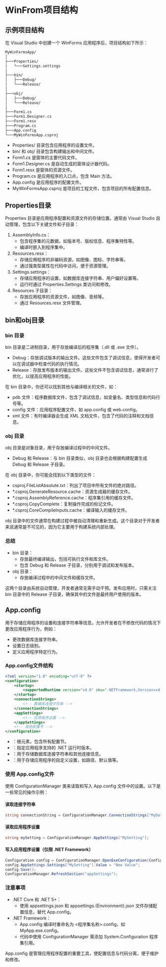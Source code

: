 # WinFrom项目结构

## 示例项目结构

在 Visual Studio 中创建一个 WinForms 应用程序后，项目结构如下所示：

```bash
MyWinFormsApp/
│
├───Properties/
│   └───Settings.settings
│
├───bin/
│   ├───Debug/
│   └───Release/
│
├───obj/
│   ├───Debug/
│   └───Release/
│
├───Form1.cs
├───Form1.Designer.cs
├───Form1.resx
├───Program.cs
├───App.config
└───MyWinFormsApp.csproj
```

- Properties/ 目录包含应用程序的设置文件。
- bin/ 和 obj/ 目录包含构建输出和中间文件。
- Form1.cs 是窗体的主要代码文件。
- Form1.Designer.cs 是自动生成的窗体设计器代码。
- Form1.resx 是窗体的资源文件。
- Program.cs 是应用程序的入口点，包含 Main 方法。
- App.config 是应用程序的配置文件。
- MyWinFormsApp.csproj 是项目的工程文件，包含项目的所有配置信息。

## Properties目录

Properties 目录是应用程序配置和资源文件的存储位置。通常由 Visual Studio 自动管理，包含以下关键文件和子目录：

1. AssemblyInfo.cs：
   - 包含程序集的元数据，如版本号、版权信息、程序集特性等。
   - 编译时嵌入到程序集中。
2. Resources.resx：
   - 存储应用程序的非编码资源，如图像、图标、字符串等。
   - 通过强类型属性在代码中访问，便于资源管理。
3. Settings.settings：
   - 存储应用程序的设置，如数据库连接字符串、用户偏好设置等。
   - 运行时通过 Properties.Settings 类访问和修改。
4. Resources 子目录：
   - 存放应用程序的资源文件，如图像、音频等。
   - 通过 Resources.resx 文件管理。

## bin和obj目录

### bin 目录

bin 目录是二进制目录，用于存放编译后的程序集（.dll 或 .exe 文件）。

- Debug：存放调试版本的输出文件。这些文件包含了调试信息，使得开发者可以在调试器中检查代码的执行情况。
- Release：存放发布版本的输出文件。这些文件不包含调试信息，通常进行了优化，以提高应用程序的性能。

在 bin 目录中，你还可以找到其他与编译相关的文件，如：

- pdb 文件：程序数据库文件，包含了调试信息，如变量名、类型信息和代码行号等。
- config 文件：应用程序配置文件，如 app.config 或 web.config。
- xml 文件：有时编译器会生成 XML 文档文件，包含了代码的注释和文档信息。

### obj 目录

obj 目录是对象目录，用于存放编译过程中的中间文件。

- Debug 和 Release：与 bin 目录类似，obj 目录也会根据构建配置生成 Debug 和 Release 子目录。

在 obj 目录中，你可能会找到以下类型的文件：

- csproj.FileListAbsolute.txt：列出了项目中所有文件的绝对路径。
- *.csproj.GenerateResource.cache：资源生成器的缓存文件。
- *.csproj.AssemblyReference.cache：程序集引用的缓存文件。
- *.csproj.CopyComplete：复制操作完成的标记文件。
- *.csproj.CoreCompileInputs.cache：编译输入的缓存文件。

obj 目录中的文件通常在构建过程中被自动清理和重新生成。这个目录对于开发者来说通常是不可见的，因为它主要用于构建系统内部处理。

### 总结

- bin 目录：
  - 存放最终编译输出，包括可执行文件和库文件。
  - 包含 Debug 和 Release 子目录，分别用于调试和发布版本。
- obj 目录：
  - 存放编译过程中的中间文件和缓存文件。

这两个目录由系统自动管理，开发者通常无需手动干预。发布应用时，只需关注 bin 目录中的 Release 子目录，确保其中的文件是最终用户使用的版本。

## App.config

用于存储应用程序的设置和连接字符串等信息。允许开发者在不修改代码的情况下更改应用程序行为，例如：

- 更改数据库连接字符串。
- 设置日志级别。
- 定义应用程序特定行为。

### App.config文件结构

```xml
<?xml version="1.0" encoding="utf-8" ?>
<configuration>
    <startup>
        <supportedRuntime version="v4.0" sku=".NETFramework,Version=v4.7.2" />
    </startup>
    <connectionStrings>
        <!-- 数据库连接字符串 -->
    </connectionStrings>
    <appSettings>
        <!-- 应用程序设置 -->
    </appSettings>
    <!-- 其他配置节 -->
</configuration>
```

- <configuration>：根元素，包含所有配置节。
- <startup>：指定应用程序支持的 .NET 运行时版本。
- <connectionStrings>：用于存储数据库连接字符串和其他连接信息。
- <appSettings>：用于存储应用程序的自定义设置，如路径、默认值等。

### 使用 App.config文件

使用 ConfigurationManager 类来读取和写入 App.config 文件中的设置。以下是一些常见的操作示例：

#### 读取连接字符串

```csharp
string connectionString = ConfigurationManager.ConnectionStrings["MyDatabase"].ConnectionString;
```

#### 读取应用程序设置

```csharp
string mySetting = ConfigurationManager.AppSettings["MySetting"];
```

#### 写入应用程序设置（仅限 .NET Framework）

```csharp
Configuration config = ConfigurationManager.OpenExeConfiguration(ConfigurationUserLevel.None);
config.AppSettings.Settings["MySetting"].Value = "New Value";
config.Save();
ConfigurationManager.RefreshSection("appSettings");
```

### 注意事项

- .NET Core 和 .NET 5+：
  - 使用 appsettings.json 和 appsettings.{Environment}.json 文件存储配置信息，替代 App.config。
- .NET Framework：
  - App.config 编译时重命名为 <程序集名称>.config，如 MyApp.exe.config。
  - 代码中使用 ConfigurationManager 需添加 System.Configuration 程序集引用。

App.config 是管理应用程序配置的重要工具，使配置信息与代码分离，便于维护和修改。